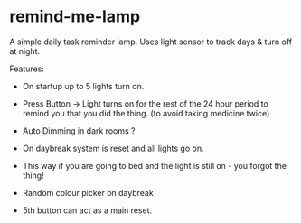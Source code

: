 # remind-me-lamp
A simple daily task reminder lamp. Uses light sensor to track days & turn off at night. 

Features:
- On startup up to 5 lights turn on.
- Press Button -> Light turns on for the rest of the 24 hour period to remind you that you did the thing. (to avoid taking medicine twice)
- Auto Dimming in dark rooms ?
- On daybreak system is reset and all lights go on.

- This way if you are going to bed and the light is still on - you forgot the thing!

- Random colour picker on daybreak

- 5th button can act as a main reset.

 
